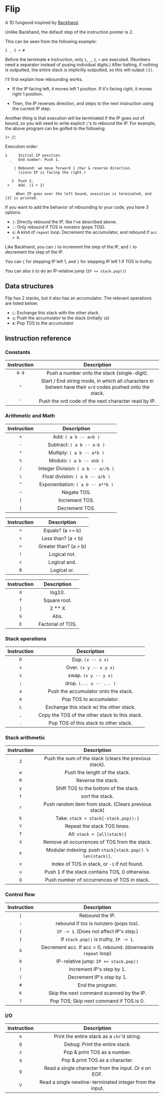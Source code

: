 # Flip
A 1D fungeoid inspired by [Backhand](https://github.com/GrayJoKing/Backhand/).

Unlike Backhand, the default step of the instruction pointer is 2.

This can be seen from the following example:
```
1 _ 2 + #
```

Before the terminate `#` instruction, only `1`, `_`, `2`, `+` are executed. (Numbers need a separator instead of pusing individual digits.) After halting, if nothing is outputted, the entire stack is implicitly outputted, so this will output `[3]`.

I'll first explain how rebounding works.

* If the IP facing left, it moves left 1 position. If it's facing right, it moves right 1 position.

* Then, the IP reverses direction, and steps to the next instruction using the current IP step.

Another thing is that execution will be terminated if the IP goes out of bound, so you will need to write explicit `|`'s to rebound the IP. For example, the above program can be golfed to the following:
```
1+_2|
```

Execution order:
```
1     Initial IP position. 
  _   End number: Push 1.

    | Rebound: we move forward 1 char & reverse direction.
      (since IP is facing the right.)

   2  Push 2.
 +    Add. (1 + 2)

     When IP goes over the left bound, execution is terminated, and [3] is printed.
```
If you want to add the behavior of rebounding to your code, you have 3 options:

* `|`: Directly rebound the IP, like I've described above.
* `:`: Only rebound if TOS is nonzero (pops TOS).
* `&`: A kind of `repeat` loop: Decrement the accumulator, and rebound if `acc > 0`.

Like Backhand, you can `)` to increment the step of the IP, and `(` to decrement the step of the IP.

You can `{` for stepping IP left 1, and `}` for stepping IP left 1 if TOS is truthy.

You can also `b` to do an IP-relative jump (`IP += stack.pop()`)

## Data structures
Flip has 2 stacks, but it also has an accumulator. The relevant operations are listed below:

* `L`: Exchange this stack with the other stack.
* `a`: Push the accumulator to the stack (initially `16`)
* `A`: Pop TOS to the accumulator

## Instruction reference
### Constants
| Instruction | Description |
| :---: | :-: |
| `0-9`       | Push a number onto the stack (single-digit). |
| `"`         | Start / End string mode, in which all characters in betwen have their `ord` codes pushed onto the stack. |
| `'`         | Push the ord code of the next character read by IP. |

### Arithmetic and Math
| Instruction | Description |
| :-: | :-: |
| `+`         | Add: `( a b -- a+b )` |
| `-`         | Subtract: `( a b -- a-b )` |
| `*`         | Multiply: `( a b -- a*b )` |
| `%`         | Modulo: `( a b -- a%b )` |
| `/`         | Integer Division: `( a b -- a//b )` |
| `\`        | Float division: `( a b -- a/b )` |
| `^`         | Exponentiation: `( a b -- a**b )` |
| `~`         | Negate TOS. |
| `]`         | Increment TOS. |
| `[`         | Decrement TOS. |

| Instruction | Description |
|:-: | :-:|
| `=` | Equals? (a == b) |
|`<` | Less than? (a < b) |
|`>` | Greater than? (a > b) |
|`!` | Logical not. |
|`c`| Logical and. |
|`B`| Logical or. |

| Instruction | Description |
|:-:  |      :-: |
| `d` | log10. |
| `f` | Square root. |
| `j` | 2 ** X |
| `G` | Abs. |
| `E` | Factorial of TOS. |

### Stack operations

| Instruction | Description |
|:-: | :-:|
| `D` | Dup. `(x -- x x)`|
|`v` | Over. `(x y -- x y x)`|
|`s` | swap. `(x y -- y x)`|
|`;` | drop. `(... x -- ... )`|
| `a` | Push the accumulator onto the stack. |
| `A` | Pop TOS to accumulator. |
| `L` | Exchange this stack w/ the other stack. |
| `,` | Copy the TOS of the other stack to this stack. |
| `.` | Pop TOS of this stack to other stack. |
### Stack arithmetic

| Instruction | Description |
|:-:|:-:|
|`Z` | Push the sum of the stack (clears the previous stack). |
| `w` | Push the length of the stack. |
|`R` | Reverse the stack. |
|`y` | Shift TOS to the bottom of the stack. |
|`t` | sort the stack. |
|`r` | Push random item from stack. (Clears previous stack) |
|`k` | Take: `stack = stack[-stack.pop():]`|
|`Y` | Repeat the stack TOS times. |
|`T` | All: `stack = [all(stack)]`|
|`X` | Remove all occurrences of TOS from the stack. |
|`e` | Modular indexing: push `stack[stack.pop() % len(stack)]`. |
|`x` | Index of TOS in stack, or `-1` if not found. |
|`u` | Push 1 if the stack contains TOS, 0 otherwise. |
|`Q` | Push number of occurrences of TOS in stack. |

### Control flow
|Instruction | Description |
|:-:| :-:|
|`\|` | Rebound the IP. |
|`:` | rebound if tos is nonzero (pops tos). |
| `{` | `IP -= 1`. (Does not affect IP's step.) |
| `}` | If `stack.pop()` is truthy, `IP -= 1`. |
|`&`| Decrement acc. If acc > 0, rebound. (downwards `repeat` loop) |
|`b` | IP-relative jump: `IP += stack.pop()` |
|`)` | Increment IP's step by 1. |
|`(` | Decrement IP's step by 1. |
|`#` | End the program.|
|`K` | Skip the next command scanned by the IP. |
|`?`| Pop TOS; Skip next command if TOS is 0. |

### I/O
|Instruction|Description|
|:-:|:-:|
|`o` | Print the entire stack as a `chr`'d string. |
|`@`| Debug: Print the entire stack. |
|`z`| Pop & print TOS as a number. |
|`q`| Pop & print TOS as a character. |
|`g` | Read a single character from the input. Or `0` on EOF. |
|`V` | Read a single newline-terminated integer from the input. |
